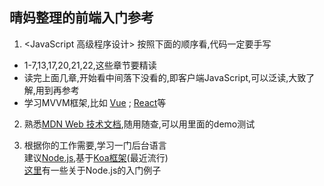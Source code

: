 ## 晴妈整理的前端入门参考

1. <JavaScript 高级程序设计> 按照下面的顺序看,代码一定要手写  
 - 1-7,13,17,20,21,22,这些章节要精读 
 - 读完上面几章,开始看中间落下没看的,即客户端JavaScript,可以泛读,大致了解,用到再参考    
 - 学习MVVM框架,比如 [Vue](https://cn.vuejs.org/v2/guide/) ; [React](https://reactjs.org/)等  
  
2. 熟悉[MDN Web 技术文档](https://developer.mozilla.org/zh-CN/),随用随查,可以用里面的demo测试   

3. 根据你的工作需要,学习一门后台语言     
   建议[Node.js](http://nodejs.cn/api/),基于[Koa框架](https://github.com/demopark/koa-docs-Zh-CN)(最近流行)   
[这里](https://github.com/alsotang/node-lessons)有一些关于Node.js的入门例子
